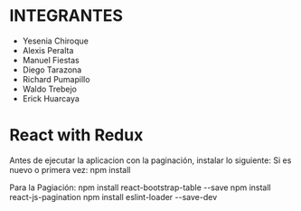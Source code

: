# INTEGRANTES

- Yesenia Chiroque
- Alexis Peralta
- Manuel Fiestas
- Diego Tarazona
- Richard Pumapillo
- Waldo Trebejo
- Erick Huarcaya


# React with Redux

Antes de ejecutar la aplicacion con la paginación, instalar lo siguiente:
Si es nuevo o primera vez:
npm install

Para la Pagiación:
npm install react-bootstrap-table --save
npm install react-js-pagination
npm install eslint-loader --save-dev
